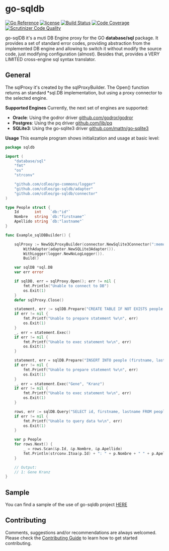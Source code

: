 # go-sqldb

[![Go Reference](http://img.shields.io/badge/godoc-reference-blue.svg?style=flat)](https://pkg.go.dev/github.com/cdleo/go-sqldb) [![license](http://img.shields.io/badge/license-MIT-red.svg?style=flat)](https://raw.githubusercontent.com/cdleo/go-sqldb/master/LICENSE) [![Build Status](https://scrutinizer-ci.com/g/cdleo/go-sqldb/badges/build.png?b=main)](https://scrutinizer-ci.com/g/cdleo/go-sqldb/build-status/main) [![Code Coverage](https://scrutinizer-ci.com/g/cdleo/go-sqldb/badges/coverage.png?b=main)](https://scrutinizer-ci.com/g/cdleo/go-sqldb/?branch=main) [![Scrutinizer Code Quality](https://scrutinizer-ci.com/g/cdleo/go-sqldb/badges/quality-score.png?b=main)](https://scrutinizer-ci.com/g/cdleo/go-sqldb/?branch=main)

go-sqlDB it's a muti DB Engine proxy for the GO **database/sql** package. It provides a set of standard error codes, providing abstraction from the implemented DB engine and allowing to switch it without modify the source code, just modifying configuration (almost).
Besides that, provides a VERY LIMITED cross-engine sql syntax translator.

## General
The sqlProxy it's created by the sqlProxyBuilder. The Open() function returns an standard *sql.DB implementation, 
but using a proxy connector to the selected engine.

**Supported Engines**
Currently, the next set of engines are supported:
- **Oracle**: Using the godror driver [github.com/godror/godror](https://github.com/godror/godror)
- **Postgres**: Using the pq driver [github.com/lib/pq](https://github.com/lib/pq)
- **SQLite3**: Using the go-sqlite3 driver [github.com/mattn/go-sqlite3](https://github.com/mattn/go-sqlite3)


**Usage**
This example program shows initialization and usage at basic level:
```go
package sqldb

import (
	"database/sql"
	"fmt"
	"os"
	"strconv"

	"github.com/cdleo/go-commons/logger"
	"github.com/cdleo/go-sqldb/adapter"
	"github.com/cdleo/go-sqldb/connector"
)

type People struct {
	Id       int    `db:"id"`
	Nombre   string `db:"firstname"`
	Apellido string `db:"lastname"`
}

func Example_sqlDBBuilder() {

	sqlProxy := NewSQLProxyBuilder(connector.NewSqlite3Connector(":memory:")).
		WithAdapter(adapter.NewSQLite3Adapter()).
		WithLogger(logger.NewNoLogLogger()).
		Build()

	var sqlDB *sql.DB
	var err error

	if sqlDB, err = sqlProxy.Open(); err != nil {
		fmt.Println("Unable to connect to DB")
		os.Exit(1)
	}
	defer sqlProxy.Close()

	statement, err := sqlDB.Prepare("CREATE TABLE IF NOT EXISTS people (id INTEGER PRIMARY KEY, firstname TEXT, lastname TEXT)")
	if err != nil {
		fmt.Printf("Unable to prepare statement %v\n", err)
		os.Exit(1)
	}
	_, err = statement.Exec()
	if err != nil {
		fmt.Printf("Unable to exec statement %v\n", err)
		os.Exit(1)
	}

	statement, err = sqlDB.Prepare("INSERT INTO people (firstname, lastname) VALUES (?, ?)")
	if err != nil {
		fmt.Printf("Unable to prepare statement %v\n", err)
		os.Exit(1)
	}
	_, err = statement.Exec("Gene", "Kranz")
	if err != nil {
		fmt.Printf("Unable to exec statement %v\n", err)
		os.Exit(1)
	}

	rows, err := sqlDB.Query("SELECT id, firstname, lastname FROM people")
	if err != nil {
		fmt.Printf("Unable to query data %v\n", err)
		os.Exit(1)
	}

	var p People
	for rows.Next() {
		_ = rows.Scan(&p.Id, &p.Nombre, &p.Apellido)
		fmt.Println(strconv.Itoa(p.Id) + ": " + p.Nombre + " " + p.Apellido)
	}

	// Output:
	// 1: Gene Kranz
}
```

## Sample

You can find a sample of the use of go-sqldb project [HERE](https://github.com/cdleo/go-sqldb/blob/master/sqlDB_example_test.go)

## Contributing

Comments, suggestions and/or recommendations are always welcomed. Please check the [Contributing Guide](CONTRIBUTING.md) to learn how to get started contributing.
